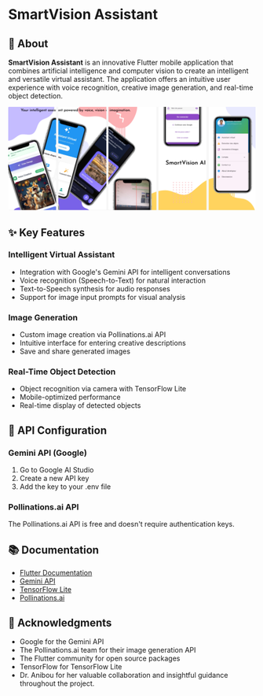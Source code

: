# SmartVision Assistant

## 📱 About

**SmartVision Assistant** is an innovative Flutter mobile application that combines artificial intelligence and computer vision to create an intelligent and versatile virtual assistant. The application offers an intuitive user experience with voice recognition, creative image generation, and real-time object detection.

![Screenshot 1](assets/images/home_screen.png)

## ✨ Key Features

###  Intelligent Virtual Assistant
- Integration with Google's Gemini API for intelligent conversations
- Voice recognition (Speech-to-Text) for natural interaction
- Text-to-Speech synthesis for audio responses
- Support for image input prompts for visual analysis

###  Image Generation
- Custom image creation via Pollinations.ai API
- Intuitive interface for entering creative descriptions
- Save and share generated images

###  Real-Time Object Detection
- Object recognition via camera with TensorFlow Lite
- Mobile-optimized performance
- Real-time display of detected objects

## 🔑 API Configuration

### Gemini API (Google)
1. Go to Google AI Studio
2. Create a new API key
3. Add the key to your .env file

### Pollinations.ai API
The Pollinations.ai API is free and doesn't require authentication keys.

## 📚 Documentation

- [Flutter Documentation](https://docs.flutter.dev/)
- [Gemini API](https://ai.google.dev/docs)
- [TensorFlow Lite](https://www.tensorflow.org/lite)
- [Pollinations.ai](https://pollinations.ai/)

## 🙏 Acknowledgments

- Google for the Gemini API
- The Pollinations.ai team for their image generation API
- The Flutter community for open source packages
- TensorFlow for TensorFlow Lite
- Dr. Anibou for her valuable collaboration and insightful guidance throughout the project.